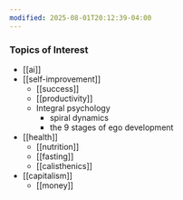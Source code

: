 ```yaml
---
modified: 2025-08-01T20:12:39-04:00
---
```


### Topics of Interest
 <!--what would you want to learn more about? What topics are you curious about?-->
- [[ai]]
- [[self-improvement]]
	- [[success]]
	- [[productivity]] 
	- Integral psychology
		- spiral dynamics
		- the 9 stages of ego development
- [[health]]
	- [[nutrition]]
	- [[fasting]] 
	- [[calisthenics]]
- [[capitalism]]
	- [[money]]

